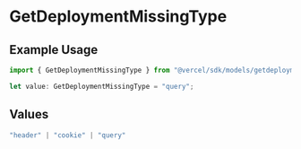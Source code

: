 # GetDeploymentMissingType

## Example Usage

```typescript
import { GetDeploymentMissingType } from "@vercel/sdk/models/getdeploymentop.js";

let value: GetDeploymentMissingType = "query";
```

## Values

```typescript
"header" | "cookie" | "query"
```
